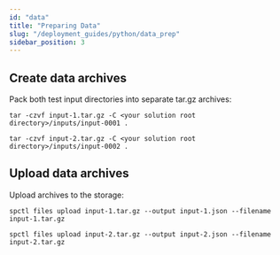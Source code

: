 ```yaml
---
id: "data"
title: "Preparing Data"
slug: "/deployment_guides/python/data_prep"
sidebar_position: 3
---
```


## Create data archives

Pack both test input directories into separate tar.gz archives:

```
tar -czvf input-1.tar.gz -C <your solution root directory>/inputs/input-0001 .
```

```
tar -czvf input-2.tar.gz -C <your solution root directory>/inputs/input-0002 .
```

## Upload data archives

Upload archives to the storage:

```
spctl files upload input-1.tar.gz --output input-1.json --filename input-1.tar.gz
```

```
spctl files upload input-2.tar.gz --output input-2.json --filename input-2.tar.gz
```